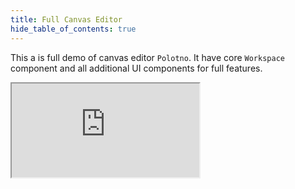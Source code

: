 ```yaml
---
title: Full Canvas Editor
hide_table_of_contents: true
---
```


This a is full demo of canvas editor `Polotno`. It have core `Workspace` component and all additional UI components for full features.

<iframe
    src="https://codesandbox.io/embed/github/polotno-project/polotno-site/tree/source/examples/polotno-demo?fontsize=11&hidenavigation=1&theme=dark&view=preview"
    style={{
      width: '100%',
      height: '700px',
      border: 0,
      overflow: 'hidden',
    }}
    title="Polotno demo"
    allow="geolocation; microphone; camera; midi; vr; accelerometer; gyroscope; payment; ambient-light-sensor; encrypted-media; usb"
    sandbox="allow-modals allow-forms allow-popups allow-scripts allow-same-origin allow-downloads"
  ></iframe>
